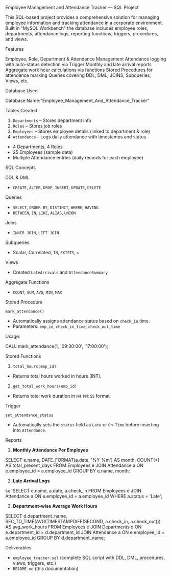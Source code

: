 Employee Management and Attendance Tracker — SQL Project

This SQL-based project provides a comprehensive solution for managing employee information and tracking attendance in a corporate environment. 
Built in "MySQL Workbench" the database includes employee roles, departments, attendance logs, reporting functions, triggers, procedures, and views.

Features

 Employee, Role, Department & Attendance Management
 Attendance logging with auto-status detection via Trigger
 Monthly and late arrival reports
 Aggregate work hour calculations via functions
 Stored Procedures for attendance marking
 Queries covering DDL, DML, JOINS, Subqueries, Views, etc.

Database Used

Database Name:"Employee_Management_And_Attendance_Tracker"

Tables Created

1. `Departments` – Stores department info
2. `Roles` – Stores job roles
3. `Employees` – Stores employee details (linked to department & role)
4. `Attendance` – Logs daily attendance with timestamps and status

* 4 Departments, 4 Roles
* 25 Employees (sample data)
* Multiple Attendance entries (daily records for each employee)

 SQL Concepts 

 DDL & DML

* `CREATE`, `ALTER`, `DROP`, `INSERT`, `UPDATE`, `DELETE`

 Queries

* `SELECT`, `ORDER BY`, `DISTINCT`, `WHERE`, `HAVING`
* `BETWEEN`, `IN`, `LIKE`, `ALIAS`, `UNION`

 Joins

* `INNER JOIN`, `LEFT JOIN`

 Subqueries

* Scalar, Correlated, `IN`, `EXISTS`, `=`

 Views

* Created `LateArrivals` and `AttendanceSummary`

 Aggregate Functions

* `COUNT`, `SUM`, `AVG`, `MIN`, `MAX`

 Stored Procedure

`mark_attendance()`

* Automatically assigns attendance status based on `check_in` time.
* Parameters: `emp_id`, `check_in_time`, `check_out_time`

 Usage:


CALL mark_attendance(1, '09:30:00', '17:00:00');

 Stored Functions

 1. `total_hours(emp_id)`

* Returns total hours worked in hours (INT).

 2. `get_total_work_hours(emp_id)`

* Returns total work duration in `HH:MM:SS` format.

 Trigger

`set_attendance_status`

* Automatically sets the `status` field as `Late` or `On Time` before inserting into `Attendance`.


 Reports

 1. **Monthly Attendance Per Employee**


SELECT e.name, DATE_FORMAT(a.date, '%Y-%m') AS month, COUNT(*) AS total_present_days
FROM Employees e
JOIN Attendance a ON e.employee_id = a.employee_id
GROUP BY e.name, month;


 2. **Late Arrival Logs**

sql
SELECT e.name, a.date, a.check_in
FROM Employees e
JOIN Attendance a ON e.employee_id = a.employee_id
WHERE a.status = 'Late';


3. **Department-wise Average Work Hours**


SELECT d.department_name, 
SEC_TO_TIME(AVG(TIMESTAMPDIFF(SECOND, a.check_in, a.check_out))) AS avg_work_hours
FROM Employees e
JOIN Departments d ON e.department_id = d.department_id
JOIN Attendance a ON e.employee_id = a.employee_id
GROUP BY d.department_name;

 Deliverables

*  `employee_tracker.sql` (complete SQL script with DDL, DML, procedures, views, triggers, etc.)
*  `README.md` (this documentation)

